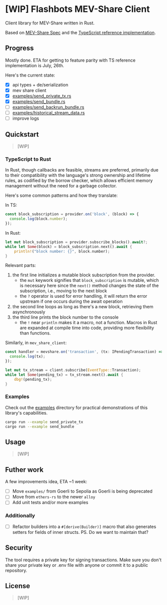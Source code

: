 # [WIP] Flashbots MEV-Share Client

Client library for MEV-Share written in Rust.

Based on [MEV-Share Spec](https://github.com/flashbots/mev-share) and the [TypeScript reference implementation](https://github.com/flashbots/mev-share-client-ts).

## Progress

Mostly done. ETA for getting to feature parity with TS reference implementation is July, 26th.

Here's the current state:

- [x] api types + de/serialization
- [x] mev share client
- [x] [examples/send_private_tx.rs](examples/send_private_tx.rs)
- [x] [examples/send_bundle.rs](examples/send_bundle.rs)
- [ ] [examples/send_backrun_bundle.rs](examples/send_backrun_bundle.rs)
- [ ] [examples/historical_stream_data.rs](examples/historical_stream_data.rs)
- [ ] improve logs

## Quickstart

> [WIP]

### TypeScript to Rust

In Rust, though callbacks are feasible, streams are preferred, primarily due to their compatibility with the language's strong ownership and lifetime rules, as codified by the borrow checker, which allows efficient memory management without the need for a garbage collector.

Here's some common patterns and how they translate:

In TS:

```ts
const block_subscription = provider.on('block', (block) => {
  console.log(block.number);
});
```

In Rust:

```rust
let mut block_subscription = provider.subscribe_blocks().await?;
while let Some(block) = block_subscription.next().await {
    println!("block number: {}", block.number);
}
```

Relevant parts:

1. the first line initializes a mutable block subscription from the provider.
   - the `mut` keywork signifies that `block_subscription` is mutable, which is necessary here since the `next()` method changes the state of the subscription, i.e., moving to the next block
   - the `?` operator is used for error handling, it will return the error upstream if one occurs during the await operation
2. the second line loops as long as there's a new block, retrieving them asynchronously
3. the third line prints the block number to the console
   - the `!` near `println` makes it a macro, not a function. Macros in Rust are expanded at compile time into code, providing more flexibility than functions.

Similarly, in `mev_share_client`:

```ts
const handler = mevshare.on('transaction', (tx: IPendingTransaction) => {
  console.log(tx);
});
```

```rust
let mut tx_stream = client.subscribe(EventType::Transaction);
while let Some(pending_tx) = tx_stream.next().await {
    dbg!(pending_tx);
}
```

### Examples

Check out the [examples](examples/) directory for practical demonstrations of this library's capabilities.

```sh
cargo run --example send_private_tx
cargo run --example send_bundle
```

## Usage

> [WIP]

## Futher work

A few improvements idea, ETA ~1 week:

- [ ] Move `examples/` from Goerli to Sepolia as Goerli is being deprecated
- [ ] Move from `ethers-rs` to the newer `alloy`
- [ ] Add unit tests and/or more examples

### Additionally

- [ ] Refactor builders into a `#[derive(Builder)]` macro that also generates setters for fields of inner structs. PS. Do we want to maintain that?

## Security

The tool requires a private key for signing transactions. Make sure you don't share your private key or .env file with anyone or commit it to a public repository.

## License

> [WIP]
